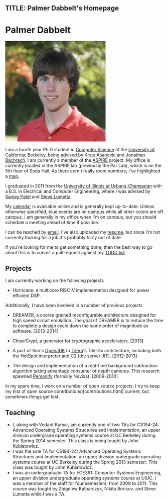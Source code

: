 TITLE: Palmer Dabbelt's Homepage
--------------------------------

# Palmer Dabbelt

![A photo of me](assets/me.jpeg)

I am a fourth year Ph.D student in [Computer
Science](http://eecs.berkeley.edu) at the [University of California:
Berkeley](http://berkeley.edu), being advised by [Krste
Asanovic](http://www.eecs.berkeley.edu/~krste/) and [Jonathan
Bachrach](http://www.eecs.berkeley.edu/~jrb/).  I am currently a
member of the [ASPIRE](http://aspire.eecs.berkeley.edu) project.  My
office is currently located in the ASPIRE lab (previously the Par
Lab), which is on the 5th floor of Soda Hall.  As there aren't really
room numbers, I've highlighted a [map](assets/parlab_seat.png).

I graduated in 2011 from the [University of Illinois at
Urbana-Champaign](http://illinois.edu/) with a B.S. in Electrical and
Computer Engineering, where I was advised by [Sanjay
Patel](http://users.crhc.illinois.edu/sjp/) and [Steve
Lumetta](http://users.crhc.illinois.edu/steve/).

My [calendar](calendar.html) is availiable online and is
generally kept up-to-date. Unless otherwise specified, blue events are
on campus while all other colors are off campus. I am generally in my
office when I'm on campus, but you should schedule a meeting ahead of
time if possible.

I can be reached by
[email](http://www.google.com/recaptcha/mailhide/d?k=01fm-8WTM-kTwRkZd8rLZxmQ==&c=Bu87McGCMC3MvPApw0RqbH1gzipCRUUpLnzplgltk-I=). I've
also uploaded my [resume](resume.pdf), but since I'm not currently
looking for a job it's probably fairly out of date.

If you're looking for me to get something done, then the best way to go about
this is to submit a pull request against my [TODO
list](http://github.com/palmer-dabbelt/home/).

## Projects

I am currently working on the following projects

* Hurricane: a multicore RISC-V implementation designed for power
  efficient DSP.

Additionally, I have been involved in a number of previous projects

* DREAMER, a coarse grained reconfigurable architecture designed for
  high speed circuit emulation. The goal of DREAMER is to reduce the
  time to complete a design cycle down the same order of magnitude as
  software. [2013-2014]

* ChiselCrypt, a generator for cryptographic accelerators. [2013]

* A port of Sun's [OpenJDK](http://openjdk.java.net) to
  [Tilera](http://tilera.com)'s Tile-Gx architecture, including both
  the HotSpot interpreter and C2 (the server JIT). [2012-2013]

* The design and implementation of a real-time background subtraction
  algorithm taking advantage consumer of depth cameras. This research
  spawned [Personify](http://personify.com) (formally Nuvixa). [2009-2010]

In my spare time, I work on a number of open source projects.  I try to keep my
(list of open source contributions)[contributions.html] current, but sometimes
things get lost.

## Teaching

* I, along with Vedant Kumar, am currently one of two TAs for
  CS194-24: Advanced Operating Systems Structures and Implementation,
  an upper division undergrade operating systems course at UC Berkeley
  during the Spring 2014 semester. This class is being tought by John
  Kubiatowicz.
* I was the sole TA for CS194-24: Advanced Operating Systems
  Structures and Implementation, an upper division undergrade
  operating systems course at UC Berkeley during the Spring 2013
  semester. This class was tought by John Kubiatowicz.
* I was an undergraduate TA for ECE391: Computer Systems Engineering,
  an upper division undergraduate operating systems course at UIUC. I
  was a member of the staff for four semesters, from 2009 to
  2011. This course was tought by Zbigniew Kalbarczyk, Nikita Borisov,
  and Steve Lumetta while I was a TA.
